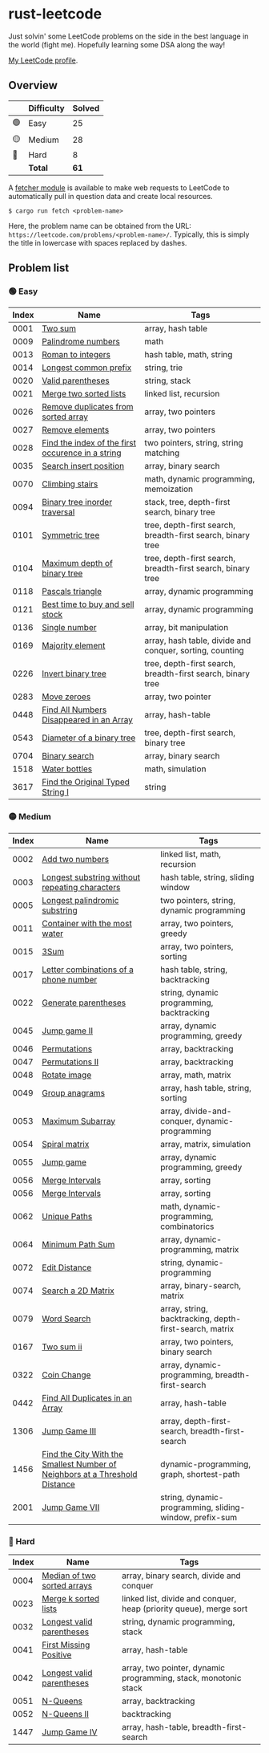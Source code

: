 # rust-leetcode

Just solvin' some LeetCode problems on the side in the best language in the
world (fight me). Hopefully learning some DSA along the way!

[My LeetCode profile](https://leetcode.com/u/BenZeen/).

## Overview

|     | Difficulty | Solved |
| --- | ---------- | ------ |
| 🟢  | Easy       | 25     |
| 🟡  | Medium     | 28     |
| 🔴  | Hard       | 8      |
|     | **Total**  | **61** |

A
[fetcher module](https://github.com/BenDeJonge/rust-leetcode/tree/main/src/fetcher)
is available to make web requests to LeetCode to automatically pull in question
data and create local resources.

```
$ cargo run fetch <problem-name>
```

Here, the problem name can be obtained from the URL:
`https://leetcode.com/problems/<problem-name>/`. Typically, this is simply the
title in lowercase with spaces replaced by dashes.

## Problem list

### 🟢 Easy

| Index | Name                                                                                                                                   | Tags                                                        |
| ----- | -------------------------------------------------------------------------------------------------------------------------------------- | ----------------------------------------------------------- |
| 0001  | [Two sum](https://leetcode.com/problems/two-sum/)                                                                                      | array, hash table                                           |
| 0009  | [Palindrome numbers](https://leetcode.com/problems/palindrome-number/)                                                                 | math                                                        |
| 0013  | [Roman to integers](https://leetcode.com/problems/roman-to-integer/)                                                                   | hash table, math, string                                    |
| 0014  | [Longest common prefix](https://leetcode.com/problems/longest-common-prefix/)                                                          | string, trie                                                |
| 0020  | [Valid parentheses](https://leetcode.com/problems/valid-parentheses/)                                                                  | string, stack                                               |
| 0021  | [Merge two sorted lists](https://leetcode.com/problems/merge-two-sorted-lists/)                                                        | linked list, recursion                                      |
| 0026  | [Remove duplicates from sorted array](https://leetcode.com/problems/merge-two-sorted-lists/)                                           | array, two pointers                                         |
| 0027  | [Remove elements](https://leetcode.com/problems/remove-element/)                                                                       | array, two pointers                                         |
| 0028  | [Find the index of the first occurence in a string](https://leetcode.com/problems/find-the-index-of-the-first-occurrence-in-a-string/) | two pointers, string, string matching                       |
| 0035  | [Search insert position](https://leetcode.com/problems/search-insert-position/)                                                        | array, binary search                                        |
| 0070  | [Climbing stairs](https://leetcode.com/problems/climbing-stairs/)                                                                      | math, dynamic programming, memoization                      |
| 0094  | [Binary tree inorder traversal](https://leetcode.com/problems/binary-tree-inorder-traversal/)                                          | stack, tree, depth-first search, binary tree                |
| 0101  | [Symmetric tree](https://leetcode.com/problems/symmetric-tree/)                                                                        | tree, depth-first search, breadth-first search, binary tree |
| 0104  | [Maximum depth of binary tree](https://leetcode.com/problems/maximum-depth-of-binary-tree/)                                            | tree, depth-first search, breadth-first search, binary tree |
| 0118  | [Pascals triangle](https://leetcode.com/problems/pascals-triangle/)                                                                    | array, dynamic programming                                  |
| 0121  | [Best time to buy and sell stock](https://leetcode.com/problems/best-time-to-buy-and-sell-stock/)                                      | array, dynamic programming                                  |
| 0136  | [Single number](https://leetcode.com/problems/single-number/)                                                                          | array, bit manipulation                                     |
| 0169  | [Majority element](https://leetcode.com/problems/majority-element/)                                                                    | array, hash table, divide and conquer, sorting, counting    |
| 0226  | [Invert binary tree](https://leetcode.com/problems/invert-binary-tree/)                                                                | tree, depth-first search, breadth-first search, binary tree |
| 0283  | [Move zeroes](https://leetcode.com/problems/move-zeroes/)                                                                              | array, two pointer                                          |
| 0448  | [Find All Numbers Disappeared in an Array](https://leetcode.com/problems/find-all-numbers-disappeared-in-an-array/)                    | array, hash-table                                           |
| 0543  | [Diameter of a binary tree](https://leetcode.com/problems/diameter-of-a-binary-tree/)                                                  | tree, depth-first search, binary tree                       |
| 0704  | [Binary search](https://leetcode.com/problems/binary-search/)                                                                          | array, binary search                                        |
| 1518  | [Water bottles](https://leetcode.com/problems/water-bottles/)                                                                          | math, simulation                                            |
| 3617 | [Find the Original Typed String I](https://leetcode.com/problems/find-the-original-typed-string-i/) | string |

### 🟡 Medium

| Index | Name                                                                                                                            | Tags                                                    |
| ----- | ------------------------------------------------------------------------------------------------------------------------------- | ------------------------------------------------------- |
| 0002  | [Add two numbers](https://leetcode.com/problems/add-two-numbers/)                                                               | linked list, math, recursion                            |
| 0003  | [Longest substring without repeating characters](https://leetcode.com/problems/longest-substring-without-repeating-characters/) | hash table, string, sliding window                      |
| 0005  | [Longest palindromic substring](https://leetcode.com/problems/longest-palindromic-substring/)                                   | two pointers, string, dynamic programming               |
| 0011  | [Container with the most water](https://leetcode.com/problems/container-with-most-water/)                                       | array, two pointers, greedy                             |
| 0015  | [3Sum](https://leetcode.com/problems/3sum/)                                                                                     | array, two pointers, sorting                            |
| 0017  | [Letter combinations of a phone number](https://leetcode.com/problems/letter-combinations-of-a-phone-number/)                   | hash table, string, backtracking                        |
| 0022  | [Generate parentheses](https://leetcode.com/problems/generate-parentheses/)                                                     | string, dynamic programming, backtracking               |
| 0045  | [Jump game II](https://leetcode.com/problems/jump-game-ii/)                                                                     | array, dynamic programming, greedy                      |
| 0046  | [Permutations](https://leetcode.com/problems/permutations/)                                                                     | array, backtracking                                     |
| 0047  | [Permutations II](https://leetcode.com/problems/permutations-ii/)                                                               | array, backtracking                                     |
| 0048  | [Rotate image](https://leetcode.com/problems/rotate-image/)                                                                     | array, math, matrix                                     |
| 0049  | [Group anagrams](https://leetcode.com/problems/group-anagrams/)                                                                 | array, hash table, string, sorting                      |
| 0053 | [Maximum Subarray](https://leetcode.com/problems/maximum-subarray/) | array, divide-and-conquer, dynamic-programming |
| 0054  | [Spiral matrix](https://leetcode.com/problems/spiral-matrix/)                                                                   | array, matrix, simulation                               |
| 0055  | [Jump game](https://leetcode.com/problems/jump-game/)                                                                           | array, dynamic programming, greedy                      |
| 0056  | [Merge Intervals](https://leetcode.com/problems/merge-intervals/)                                                               | array, sorting                                          |
| 0056  | [Merge Intervals](https://leetcode.com/problems/merge-intervals/)                                                               | array, sorting                                          |
| 0062  | [Unique Paths](https://leetcode.com/problems/unique-paths/)                                                                     | math, dynamic-programming, combinatorics                |
| 0064  | [Minimum Path Sum](https://leetcode.com/problems/minimum-path-sum/)                                                             | array, dynamic-programming, matrix                      |
| 0072  | [Edit Distance](https://leetcode.com/problems/edit-distance/)                                                                   | string, dynamic-programming                             |
| 0074  | [Search a 2D Matrix](https://leetcode.com/problems/search-a-2d-matrix/)                                                         | array, binary-search, matrix                            |
| 0079  | [Word Search](https://leetcode.com/problems/word-search/)                                                                       | array, string, backtracking, depth-first-search, matrix |
| 0167  | [Two sum ii](https://leetcode.com/problems/two-sum-ii-input-array-is-sorted/)                                                   | array, two pointers, binary search                      |
| 0322  | [Coin Change](https://leetcode.com/problems/coin-change/)                                                                       | array, dynamic-programming, breadth-first-search        |
| 0442 | [Find All Duplicates in an Array](https://leetcode.com/problems/find-all-duplicates-in-an-array/) | array, hash-table |
| 1306  | [Jump Game III](https://leetcode.com/problems/jump-game-iii/)                                                                   | array, depth-first-search, breadth-first-search         |
| 1456 | [Find the City With the Smallest Number of Neighbors at a Threshold Distance](https://leetcode.com/problems/find-the-city-with-the-smallest-number-of-neighbors-at-a-threshold-distance/) | dynamic-programming, graph, shortest-path |
| 2001  | [Jump Game VII](https://leetcode.com/problems/jump-game-vii/)                                                                   | string, dynamic-programming, sliding-window, prefix-sum |

### 🔴 Hard

| Index | Name                                                                                      | Tags                                                               |
| ----- | ----------------------------------------------------------------------------------------- | ------------------------------------------------------------------ |
| 0004  | [Median of two sorted arrays](https://leetcode.com/problems/median-of-two-sorted-arrays/) | array, binary search, divide and conquer                           |
| 0023  | [Merge k sorted lists](https://leetcode.com/problems/merge-k-sorted-lists/)               | linked list, divide and conquer, heap (priority queue), merge sort |
| 0032  | [Longest valid parentheses](https://leetcode.com/problems/longest-valid-parentheses/)     | string, dynamic programming, stack                                 |
| 0041  | [First Missing Positive](https://leetcode.com/problems/first-missing-positive/)           | array, hash-table                                                  |
| 0042  | [Longest valid parentheses](https://leetcode.com/problems/trapping-rain-water/)           | array, two pointer, dynamic programming, stack, monotonic stack    |
| 0051  | [N-Queens](https://leetcode.com/problems/n-queens/)                                       | array, backtracking                                                |
| 0052  | [N-Queens II](https://leetcode.com/problems/n-queens-ii/)                                 | backtracking                                                       |
| 1447  | [Jump Game IV](https://leetcode.com/problems/jump-game-iv/)                               | array, hash-table, breadth-first-search                            |
